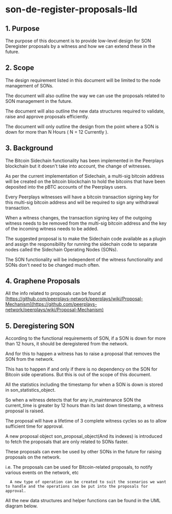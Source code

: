 # son-de-register-proposals-lld

## 1. Purpose

The purpose of this document is to provide low-level design for SON Deregister proposals by a witness and how we can extend these in the future.

## 2. Scope

The design requirement listed in this document will be limited to the node management of SONs.

The document will also outline the way we can use the proposals related to SON management in the future.

The document will also outline the new data structures required to validate, raise and approve proposals efficiently.

The document will only outline the design from the point where a SON is down for more than N Hours \( N = 12 Currently \).

## 3. Background

The Bitcoin Sidechain functionality has been implemented in the Peerplays blockchain but it doesn't take into account, the change of witnesses.

As per the current implementation of Sidechain, a multi-sig bitcoin address will be created on the bitcoin blockchain to hold the bitcoins that have been deposited into the pBTC accounts of the Peerplays users.

Every Peerplays witnesses will have a bitcoin transaction signing key for this multi-sig bitcoin address and will be required to sign any withdrawal transaction.

When a witness changes, the transaction signing key of the outgoing witness needs to be removed from the multi-sig bitcoin address and the key of the incoming witness needs to be added.

The suggested proposal is to make the Sidechain code available as a plugin and assign the responsibility for running the sidechain code to separate nodes called the Sidechain Operating Nodes \(SONs\).

The SON functionality will be independent of the witness functionality and SONs don't need to be changed much often.

## 4. Graphene Proposals

All the info related to proposals can be found at [https://github.com/peerplays-network/peerplays/wiki/Proposal-Mechanism](https://github.com/peerplays-network/peerplays/wiki/Proposal-Mechanism)

## 5. Deregistering SON

According to the functional requirements of SON, if a SON is down for more than 12 hours, it should be deregistered from the network.

And for this to happen a witness has to raise a proposal that removes the SON from the network.

This has to happen if and only if there is no dependency on the SON for Bitcoin side operations. But this is out of the scope of this document.

All the statistics including the timestamp for when a SON is down is stored in son\_statistics\_object.

So when a witness detects that for any in\_maintenance SON the current\_time is greater by 12 hours than its last down timestamp, a witness proposal is raised.

The proposal will have a lifetime of 3 complete witness cycles so as to allow sufficient time for approval.

A new proposal object son\_proposal\_object\(And its indexes\) is introduced to fetch the proposals that are only related to SONs faster.

These proposals can even be used by other SONs in the future for raising proposals on the network.

i.e. The proposals can be used for Bitcoin-related proposals, to notify various events on the network, etc

```text
  A new type of operation can be created to suit the scenarios we want to handle and the operations can be put into the proposals for approval.
```

All the new data structures and helper functions can be found in the UML diagram below.

